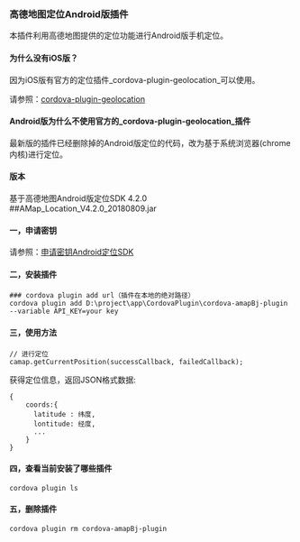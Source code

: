 ### 高德地图定位Android版插件
本插件利用高德地图提供的定位功能进行Android版手机定位。
  
#### 为什么没有iOS版？
因为iOS版有官方的定位插件_cordova-plugin-geolocation_可以使用。

请参照：[cordova-plugin-geolocation](https://github.com/apache/cordova-plugin-geolocation)

#### Android版为什么不使用官方的_cordova-plugin-geolocation_插件
最新版的插件已经删除掉的Android版定位的代码，改为基于系统浏览器(chrome内核)进行定位。

#### 版本
基于高德地图Android版定位SDK 4.2.0
##AMap_Location_V4.2.0_20180809.jar

#### 一，申请密钥
请参照：[申请密钥Android定位SDK](http://lbs.amap.com/api/android-location-sdk/guide/create-project/get-key/)

#### 二，安装插件

```
### cordova plugin add url（插件在本地的绝对路径）
cordova plugin add D:\project\app\CordovaPlugin\cordova-amapBj-plugin --variable API_KEY=your key

```

#### 三，使用方法

```
// 进行定位
camap.getCurrentPosition(successCallback, failedCallback);
```

获得定位信息，返回JSON格式数据:

```
{
	coords:{
	  latitude : 纬度,
	  lontitude: 经度,
	  ...
	}
}
```  
#### 四，查看当前安装了哪些插件

```
cordova plugin ls
```

#### 五，删除插件

```
cordova plugin rm cordova-amapBj-plugin
```








